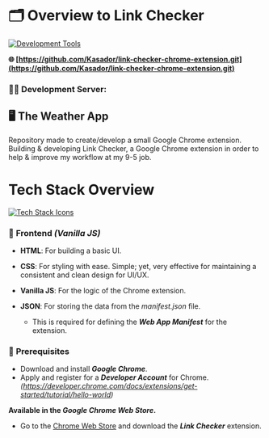 # 🗂 Overview to Link Checker

[![Development Tools](https://skillicons.dev/icons?i=vscode,windows,apple,github)](https://skillicons.dev)

**🌐 [https://github.com/Kasador/link-checker-chrome-extension.git](https://github.com/Kasador/link-checker-chrome-extension.git)**

### 🔗🚧 **Development Server**:

## 🖥️ The Weather App

Repository made to create/develop a small Google Chrome extension. Building & developing Link Checker, a Google Chrome extension in order to help & improve my workflow at my 9-5 job.

# **Tech Stack Overview** 

[![Tech Stack Icons](https://skillicons.dev/icons?i=js,html,css,json)](https://skillicons.dev)
### 📘 **Frontend _(Vanilla JS)_**

- **HTML**: For building a basic UI. 

- **CSS**: For styling with ease. Simple; yet, very effective for maintaining a consistent and clean design for UI/UX.

- **Vanilla JS**: For the logic of the Chrome extension.

- **JSON**: For storing the data from the _manifest.json_ file.
    - This is required for defining the _**Web App Manifest**_ for the extension.

### 📑 **Prerequisites**

- Download and install _**Google Chrome**_. 
- Apply and register for a _**Developer Account**_ for Chrome. _(https://developer.chrome.com/docs/extensions/get-started/tutorial/hello-world)_

**Available in the _Google Chrome Web Store_.**

- Go to the [Chrome Web Store](https://chromewebstore.google.com/category/extensions) and download the _**Link Checker**_ extension.
